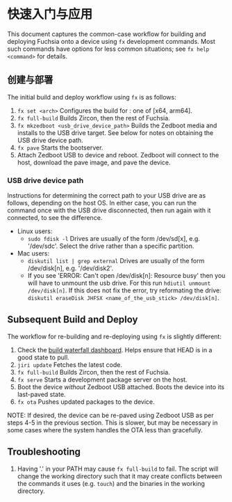 <!--# Build and Pave Quickstart-->
# 快速入门与应用

This document captures the common-case workflow for building and deploying
Fuchsia onto a device using `fx` development commands. Most such commands
have options for less common situations; see `fx help <command>` for details.

<!--## Initial Build and Deploy-->
## 创建与部署

The initial build and deploy workflow using `fx` is as follows:

1.  `fx set <arch>`
    Configures the build for <arch>: one of [x64, arm64].
1.  `fx full-build`
    Builds Zircon, then the rest of Fuchsia.
1.  `fx mkzedboot <usb_drive_device_path>`
    Builds the Zedboot media and installs to the USB drive target. See below
    for notes on obtaining the USB drive device path.
1.  `fx pave`
    Starts the bootserver.
1.  Attach Zedboot USB to device and reboot.
    Zedboot will connect to the host, download the pave image, and pave the
    device.

### USB drive device path

Instructions for determining the correct path to your USB drive are as follows,
depending on the host OS. In either case, you can run the command once with the
USB drive disconnected, then run again with it connected, to see the
difference.

* Linux users:
  - `sudo fdisk -l`
    Drives are usually of the form /dev/sd[x], e.g. '/dev/sdc'. Select
    the drive rather than a specific partition.
* Mac users:
  - `diskutil list | grep external`
    Drives are usually of the form /dev/disk[n], e.g. '/dev/disk2'.
  - If you see 'ERROR: Can't open /dev/disk[n]: Resource busy'
    then you will have to unmount the usb drive.
    For this run `hdiutil unmount /dev/disk[n]`.
    If this does not fix the error, try reformating the drive:
    `diskutil eraseDisk JHFSX <name_of_the_usb_stick> /dev/disk[n]`.

## Subsequent Build and Deploy

The workflow for re-building and re-deploying using `fx` is slightly different:

1.  Check the [build waterfall dashboard](https://fuchsia-dashboard.appspot.com/).
    Helps ensure that HEAD is in a good state to pull.
1.  `jiri update`
    Fetches the latest code.
1.  `fx full-build`
    Builds Zircon, then the rest of Fuchsia.
1.  `fx serve`
    Starts a development package server on the host.
1.  Boot the device *without* Zedboot USB attached.
    Boots the device into its last-paved state.
1.  `fx ota`
    Pushes updated packages to the device.

NOTE: If desired, the device can be re-paved using Zedboot USB as per steps 4-5
in the previous section. This is slower, but may be necessary in some cases
where the system handles the OTA less than gracefully.

## Troubleshooting

1.  Having '.' in your PATH may cause `fx full-build` to fail.  The script will
    change the working directory such that it may create conflicts between the
    commands it uses (e.g. `touch`) and the binaries in the working directory.
